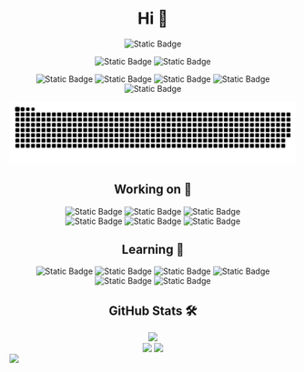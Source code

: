 <div align="center"><h1>Hi 👋</h1></div>

<div align="center">
  <a><img alt="Static Badge" src="https://komarev.com/ghpvc/?username=dilemmagx"></img></a>
  
  <a><img alt="Static Badge" src="https://img.shields.io/github/stars/dilemmagx?style=social"></img></a>
  <a><img alt="Static Badge" src="https://img.shields.io/github/followers/dilemmagx?style=social"></img></a>
  
  <a><img alt="Static Badge" src="https://img.shields.io/badge/DilemmaGx42093-000000?logo=x"></img></a>
  <a><img alt="Static Badge" src="https://img.shields.io/badge/DilemmaGX-pink?logo=bilibili&logoColor=blue"></img></a>
  <a><img alt="Static Badge" src="https://img.shields.io/badge/2931682554-blue?logo=tencentqq"></img></a>
  <a><img alt="Static Badge" src="https://img.shields.io/badge/gfxaj696-darkgreen?logo=wechat&logoColor=white"></img></a>
  <a><img alt="Static Badge" src="https://img.shields.io/badge/gfxaj@qq.com-coral?logo=gmail&logoColor=white"></img></a>
</div>

<div>
<picture>
  <source media="(prefers-color-scheme: dark)" srcset="./assets/github-contribution-grid-snake-dark.svg" />
  <source media="(prefers-color-scheme: light), (prefers-color-scheme: no-preference)" srcset="./assets/github-contribution-grid-snake.svg" />
  <img src="./assets/github-contribution-grid-snake.svg" />
</picture>
</div>

<div align="center"><h2>Working on 🤔</h1>

<div align="center">
  <a><img alt="Static Badge" src="https://img.shields.io/badge/Gandi-Animator.js-coral"></img></a>
  <a><img alt="Static Badge" src="https://img.shields.io/badge/Gandi-GpdPro.js-coral"></img></a>
  <a><img alt="Static Badge" src="https://img.shields.io/badge/Gandi-AcMath.js-coral"></img></a>
</div>

<div align="center">
  <a><img alt="Static Badge" src="https://img.shields.io/badge/Minecraft-Bare_Bones_Plus_Series-darkgreen"></img></a>
  <a><img alt="Static Badge" src="https://img.shields.io/badge/Minecraft-Bare_Bones_Plus_Reimagined_Series-darkgreen"></img></a>
  <a><img alt="Static Badge" src="https://img.shields.io/badge/Minecraft-Novi_Pack_Series-darkgreen"></img></a>
</div>

</div>

<div align="center"><h2>Learning 🔬</h1>

<div align="center">
  <a><img alt="Static Badge" src="https://img.shields.io/badge/HTML-E34F26?logo=html5&logoColor=white"></img></a>
  <a><img alt="Static Badge" src="https://img.shields.io/badge/CSS-1572B6?logo=css3&logoColor=white"></img></a>
  <a><img alt="Static Badge" src="https://img.shields.io/badge/JavaScript-F7DF1E?logo=javascript&logoColor=white"></img></a>
  <a><img alt="Static Badge" src="https://img.shields.io/badge/Scratch--vm-4D97FF?logo=scratch&logoColor=white"></img></a>
  <a><img alt="Static Badge" src="https://img.shields.io/badge/Three.js-000000?logo=three.js&logoColor=white"></img></a>
  <a><img alt="Static Badge" src="https://img.shields.io/badge/GSAP.js-88CE02?logo=greensock&logoColor=white"></img></a>
</div>

</div>

<div align="center"><h2>GitHub Stats 🛠️</h1></div>

<div align="center">
  <img  src="https://github-readme-streak-stats.herokuapp.com/?user=Achuan-2" />
</div>

<div align="center">
  <span>  </span>
  <img height="170px" src="https://github-readme-stats.vercel.app/api?username=Achuan-2" /><span>  </span><img height="170px" src="https://github-readme-stats.vercel.app/api/top-langs/?username=Achuan-2&layout=compact&langs_count=8" />
  <span>  </span>
</div>

<picture>
  <source media="(prefers-color-scheme: dark)" srcset="https://github-readme-activity-graph.vercel.app/graph?username=dilemmagx" />
  <source media="(prefers-color-scheme: light), (prefers-color-scheme: no-preference)" srcset="https://github-readme-activity-graph.vercel.app/graph?username=dilemmagx&theme=github-light" />
  <img src="https://github-readme-activity-graph.vercel.app/graph?username=dilemmagx&theme=github-light" />
</picture>
